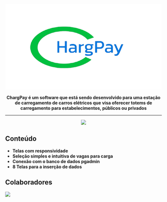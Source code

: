 <div align="center">

  <img src="./Resources/Images/logo-chargepay.png" width="544" style="margin-bottom: 0;"/>
  <p align="center"><strong>ChargPay é um software que está sendo desenvolvido para uma estação de carregamento de carros elétricos que visa oferecer totems de carregamento para estabelecimentos, públicos ou privados<strong></p>
    
</div>

---

<div align="center">
  <img src="./Resources/Images/telaincio-unscreen.gif" width="1280" />
</div>

<div>
  
## Conteúdo

- Telas com responsividade
- Seleção simples e intuitiva de vagas para carga
- Conexão com o banco de dados pgadmin
- 8 Telas para a inserção de dados

## Colaboradores
<a href="https://github.com/Charge-Pay/Charge-Pay/graphs/contributors">
  <img src="https://contrib.rocks/image?repo=Charge-Pay/Charge-Pay"/>
</a>
</div>
